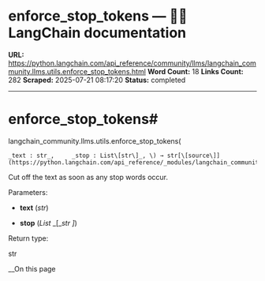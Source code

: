 # enforce_stop_tokens — 🦜🔗 LangChain  documentation

**URL:** https://python.langchain.com/api_reference/community/llms/langchain_community.llms.utils.enforce_stop_tokens.html
**Word Count:** 18
**Links Count:** 282
**Scraped:** 2025-07-21 08:17:20
**Status:** completed

---

# enforce\_stop\_tokens\#

langchain\_community.llms.utils.enforce\_stop\_tokens\(

    _text : str_,     _stop : List\[str\]_, \) → str[\[source\]](https://python.langchain.com/api_reference/_modules/langchain_community/llms/utils.html#enforce_stop_tokens)\#     

Cut off the text as soon as any stop words occur.

Parameters:     

  * **text** \(_str_\)

  * **stop** \(_List_ _\[__str_ _\]_\)

Return type:     

str

__On this page